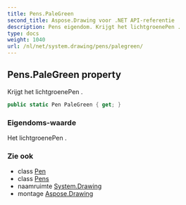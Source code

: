 ```yaml
---
title: Pens.PaleGreen
second_title: Aspose.Drawing voor .NET API-referentie
description: Pens eigendom. Krijgt het lichtgroenePen .
type: docs
weight: 1040
url: /nl/net/system.drawing/pens/palegreen/
---
```

## Pens.PaleGreen property

Krijgt het lichtgroenePen .

```csharp
public static Pen PaleGreen { get; }
```

### Eigendoms-waarde

Het lichtgroenePen .

### Zie ook

* class [Pen](../../pen/)
* class [Pens](../)
* naamruimte [System.Drawing](../../pens/)
* montage [Aspose.Drawing](../../../)


